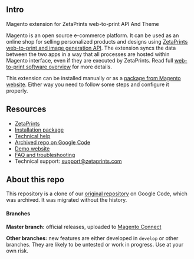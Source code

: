 ## Intro
Magento extension for ZetaPrints web-to-print API And Theme

Magento is an open source e-commerce platform. It can be used as an online shop for selling personalized products and designs using [ZetaPrints web-to-print and image generation API](http://www.zetaprints.com/help/category/api/). The extension syncs the data between the two apps in a way that all processes are hosted within Magento interface, even if they are executed by ZetaPrints. Read full [web-to-print software overview](http://www.zetaprints.com/magento-web-to-print) for more details.

This extension can be installed manually or as a [package from Magento website](http://www.magentocommerce.com/magento-connect/ZetaPrints/extension/1586/web_to_print_store_incl_theme). Either way you need to follow some steps and configure it properly. 

## Resources

* [ZetaPrints](http://www.zetaprints.com)
* [Installation package](http://www.magentocommerce.com/magento-connect/ZetaPrints/extension/1586/web_to_print_store_incl_theme)
* [Technical help](http://www.zetaprints.com/magentohelp/)
* [Archived repo on Google Code](https://code.google.com/p/magento-w2p/)
* [Demo website](http://www.zetaprints.com/magento/)
* [FAQ and troubleshooting](https://code.google.com/p/magento-w2p/w/list)
* Technical support: support@zetaprints.com 

## About this repo

This repository is a clone of our [original repository](https://code.google.com/p/magento-w2p/) on Google Code, which was archived. It was migrated without the history.

#### Branches

**Master branch:** official releases, uploaded to [Magento Connect](http://www.magentocommerce.com/magento-connect/ZetaPrints/extension/1586/web_to_print_store_incl_theme)

**Other branches:** new features are either developed in `develop` or other branches. They are likely to be untested or work in progress. Use at your own risk.




